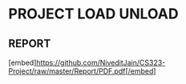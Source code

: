 # PROJECT LOAD UNLOAD

## REPORT
[embed]https://github.com/NiveditJain/CS323-Project/raw/master/Report/PDF.pdf[/embed]